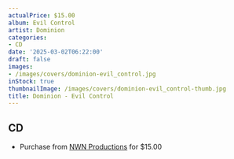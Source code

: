 ```yaml
---
actualPrice: $15.00
album: Evil Control
artist: Dominion
categories:
- CD
date: '2025-03-02T06:22:00'
draft: false
images:
- /images/covers/dominion-evil_control.jpg
inStock: true
thumbnailImage: /images/covers/dominion-evil_control-thumb.jpg
title: Dominion - Evil Control
---
```


## CD
* Purchase from [NWN Productions](http://shop.nwnprod.com/index.php?route=product/product&path=93&product_id=56525&sort=pd.name&order=ASC) for $15.00
